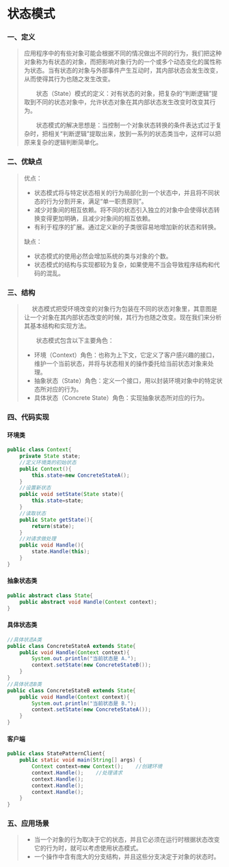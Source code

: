 # 状态模式

### 一、定义

> ​		应用程序中的有些对象可能会根据不同的情况做出不同的行为，我们把这种对象称为有状态的对象，而把影响对象行为的一个或多个动态变化的属性称为状态。当有状态的对象与外部事件产生互动时，其内部状态会发生改变，从而使得其行为也随之发生改变。
>
> 　　状态（State）模式的定义：对有状态的对象，把复杂的“判断逻辑”提取到不同的状态对象中，允许状态对象在其内部状态发生改变时改变其行为。
>
> 　　状态模式的解决思想是：当控制一个对象状态转换的条件表达式过于复杂时，把相关“判断逻辑”提取出来，放到一系列的状态类当中，这样可以把原来复杂的逻辑判断简单化。

### 二、优缺点

> 优点：
>
> - 状态模式将与特定状态相关的行为局部化到一个状态中，并且将不同状态的行为分割开来，满足“单一职责原则”。
> - 减少对象间的相互依赖。将不同的状态引入独立的对象中会使得状态转换变得更加明确，且减少对象间的相互依赖。
> - 有利于程序的扩展。通过定义新的子类很容易地增加新的状态和转换。
>
> 缺点：
>
> - 状态模式的使用必然会增加系统的类与对象的个数。
> - 状态模式的结构与实现都较为复杂，如果使用不当会导致程序结构和代码的混乱。

### 三、结构

>　	状态模式把受环境改变的对象行为包装在不同的状态对象里，其意图是让一个对象在其内部状态改变的时候，其行为也随之改变。现在我们来分析其基本结构和实现方法。
>
>　　状态模式包含以下主要角色：
>
>- 环境（Context）角色：也称为上下文，它定义了客户感兴趣的接口，维护一个当前状态，并将与状态相关的操作委托给当前状态对象来处理。
>- 抽象状态（State）角色：定义一个接口，用以封装环境对象中的特定状态所对应的行为。
>- 具体状态（Concrete  State）角色：实现抽象状态所对应的行为。

### 四、代码实现

#### 环境类

```java
public class Context{
    private State state;
    //定义环境类的初始状态
    public Context(){
        this.state=new ConcreteStateA();
    }
    //设置新状态
    public void setState(State state){
        this.state=state;
    }
    //读取状态
    public State getState(){
        return(state);
    }
    //对请求做处理
    public void Handle(){
        state.Handle(this);
    }
}
```

#### 抽象状态类

```java
public abstract class State{
    public abstract void Handle(Context context);
}
```

#### 具体状态类

```java
//具体状态A类
public class ConcreteStateA extends State{
    public void Handle(Context context){
        System.out.println("当前状态是 A.");
        context.setState(new ConcreteStateB());
    }
}
//具体状态B类
public class ConcreteStateB extends State{
    public void Handle(Context context){
        System.out.println("当前状态是 B.");
        context.setState(new ConcreteStateA());
    }
}
```

#### 客户端

```java
public class StatePatternClient{
    public static void main(String[] args) {       
        Context context=new Context();    //创建环境       
        context.Handle();    //处理请求
        context.Handle();
        context.Handle();
        context.Handle();
    }
}
```

### 五、应用场景

>- 当一个对象的行为取决于它的状态，并且它必须在运行时根据状态改变它的行为时，就可以考虑使用状态模式。
>- 一个操作中含有庞大的分支结构，并且这些分支决定于对象的状态时。